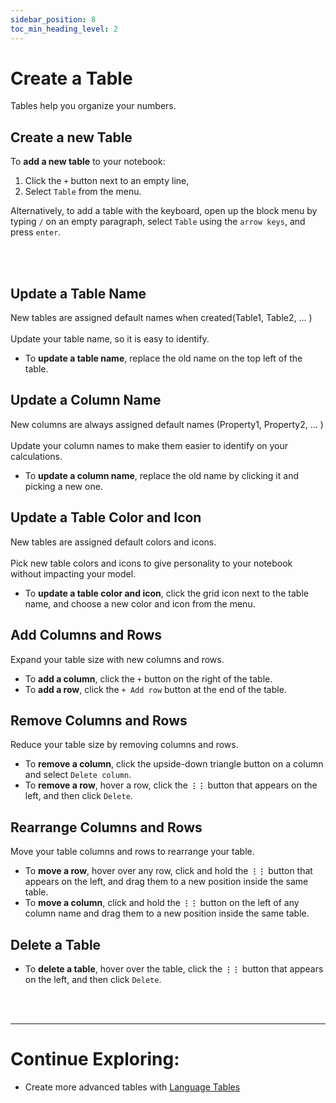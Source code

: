 ```yaml
---
sidebar_position: 8
toc_min_heading_level: 2
---
```


# Create a Table

Tables help you organize your numbers.

## Create a new Table

To **add a new table** to your notebook:

1. Click the `+` button next to an empty line,
2. Select `Table` from the menu.

Alternatively, to add a table with the keyboard, open up the block menu by typing `/` on an empty paragraph, select `Table` using the `arrow keys`, and press `enter`.

<br></br>

## Update a Table Name

New tables are assigned default names when created(Table1, Table2, ... ) <br></br>
Update your table name, so it is easy to identify.

- To **update a table name**, replace the old name on the top left of the table.

## Update a Column Name

New columns are always assigned default names (Property1, Property2, ... ) <br></br>
Update your column names to make them easier to identify on your calculations.

- To **update a column name**, replace the old name by clicking it and picking a new one.

## Update a Table Color and Icon

New tables are assigned default colors and icons. <br></br>
Pick new table colors and icons to give personality to your notebook without impacting your model.

- To **update a table color and icon**, click the grid icon next to the table name, and choose a new color and icon from the menu.

## Add Columns and Rows

Expand your table size with new columns and rows.

- To **add a column**, click the `+` button on the right of the table.
- To **add a row**, click the `+ Add row` button at the end of the table.

## Remove Columns and Rows

Reduce your table size by removing columns and rows.

- To **remove a column**, click the upside-down triangle button on a column and select `Delete column`.
- To **remove a row**, hover a row, click the **`⋮⋮`** button that appears on the left, and then click `Delete`.

## Rearrange Columns and Rows

Move your table columns and rows to rearrange your table.

- To **move a row**, hover over any row, click and hold the **`⋮⋮`** button that appears on the left, and drag them to a new position inside the same table.
- To **move a column**, click and hold the **`⋮⋮`** button on the left of any column name and drag them to a new position inside the same table.

## Delete a Table

- To **delete a table**, hover over the table, click the **`⋮⋮`** button that appears on the left, and then click `Delete`.

<br></br>

---

# Continue Exploring:

- Create more advanced tables with [Language Tables](/docs/advanced-concepts/language-tables)
